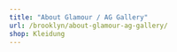 ```yaml
---
title: "About Glamour / AG Gallery"
url: /brooklyn/about-glamour-ag-gallery/
shop: Kleidung
---
```

